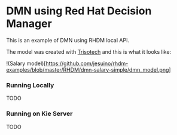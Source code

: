 # DMN using Red Hat Decision Manager

This is an example of DMN using RHDM local API.

The model was created with [Trisotech](http://www.trisotech.com) and this is what it looks like:

!(Salary model)[https://github.com/jesuino/rhdm-examples/blob/master/RHDM/dmn-salary-simple/dmn_model.png]


### Running Locally

TODO

### Running on Kie Server

TODO
